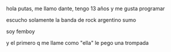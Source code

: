hola putas, me llamo dante, tengo 13 años y me gusta programar

escucho solamente la banda de rock argentino sumo

soy femboy

y el primero q me llame como "ella" le pego una trompada

